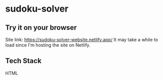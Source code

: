 # sudoku-solver

## Try it on your browser

Site link: https://sudoku-solver-website.netlify.app/
It may take a while to load since I'm hosting the site on Netlify.

## Tech Stack

HTML
